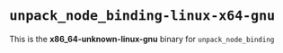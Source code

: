 # `unpack_node_binding-linux-x64-gnu`

This is the **x86_64-unknown-linux-gnu** binary for `unpack_node_binding`
